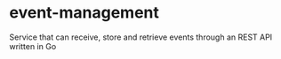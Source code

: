 # event-management
Service that can receive, store and retrieve events through an REST API written in Go

